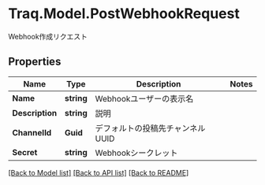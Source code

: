 # Traq.Model.PostWebhookRequest
Webhook作成リクエスト

## Properties

Name | Type | Description | Notes
------------ | ------------- | ------------- | -------------
**Name** | **string** | Webhookユーザーの表示名 | 
**Description** | **string** | 説明 | 
**ChannelId** | **Guid** | デフォルトの投稿先チャンネルUUID | 
**Secret** | **string** | Webhookシークレット | 

[[Back to Model list]](../README.md#documentation-for-models) [[Back to API list]](../README.md#documentation-for-api-endpoints) [[Back to README]](../README.md)


